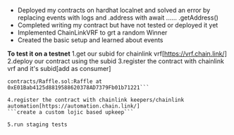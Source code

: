 - Deployed my contracts on hardhat localnet and solved an error by replacing events with logs and .address with await ...... .getAddress()
- Completed writing my contract but have not tested or deployed it yet
- Implemented ChainLinkVRF to grt a random Winner
- Created the basic setup and learned about events

**To test it on a testnet**
1.get our subid for chainlink vrf[https://vrf.chain.link/]
2.deploy our contract using the subid
3.register the contract with chainlink vrf and it's subid[add as consumer]

````Successfully submitted source code for contract
contracts/Raffle.sol:Raffle at 0xE01Bab4125d8819588620378AD7379Fb01b71221```

4.register the contract with chainlink keepers/chainlink automation[https://automation.chain.link/]
```create a custom lojic based upkeep```

5.run staging tests
````
